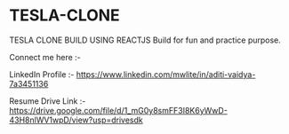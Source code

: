 # TESLA-CLONE
TESLA CLONE BUILD USING REACTJS
Build for fun and practice purpose.

Connect me here :-

LinkedIn Profile :- https://www.linkedin.com/mwlite/in/aditi-vaidya-7a3451136

Resume Drive Link :-  https://drive.google.com/file/d/1_mG0y8smFF3I8K6yWwD-43H8nlWV1wpD/view?usp=drivesdk
